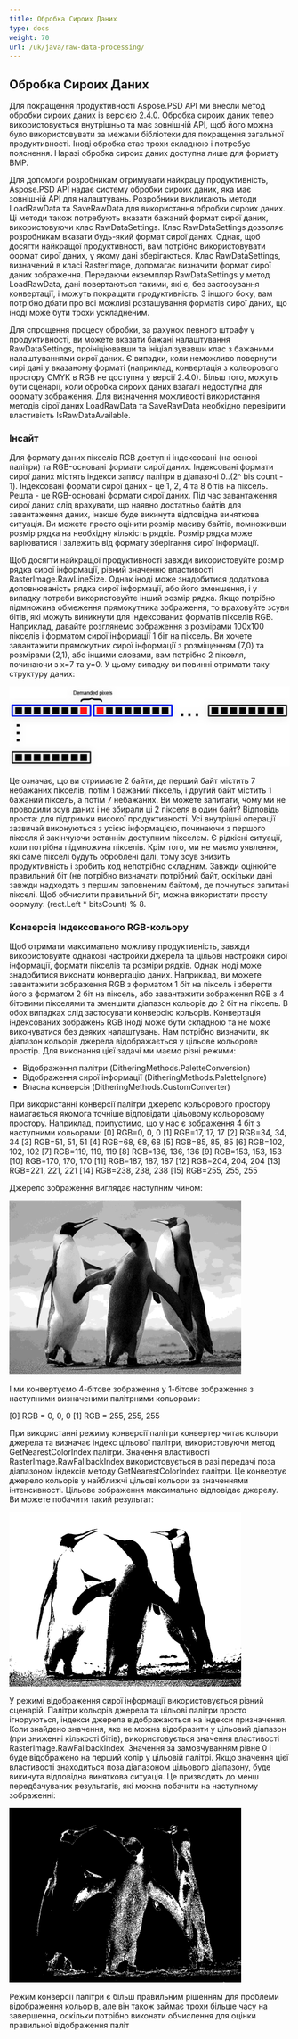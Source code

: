 ```yaml
---
title: Обробка Сироих Даних
type: docs
weight: 70
url: /uk/java/raw-data-processing/
---
```


## **Обробка Сироих Даних**
Для покращення продуктивності Aspose.PSD API ми внесли метод обробки сироих даних із версією 2.4.0. Обробка сироих даних тепер використовується внутрішньо та має зовнішній API, щоб його можна було використовувати за межами бібліотеки для покращення загальної продуктивності. Іноді обробка стає трохи складною і потребує пояснення. Наразі обробка сироих даних доступна лише для формату BMP.

Для допомоги розробникам отримувати найкращу продуктивність, Aspose.PSD API надає систему обробки сироих даних, яка має зовнішній API для налаштувань. Розробники викликають методи LoadRawData та SaveRawData для використання обробки сироих даних. Ці методи також потребують вказати бажаний формат сирої даних, використовуючи клас RawDataSettings. Клас RawDataSettings дозволяє розробникам вказати будь-який формат сирої даних. Однак, щоб досягти найкращої продуктивності, вам потрібно використовувати формат сирої даних, у якому дані зберігаються. Клас RawDataSettings, визначений в класі RasterImage, допомагає визначити формат сирої даних зображення. Передаючи екземпляр RawDataSettings у метод LoadRawData, дані повертаються такими, які є, без застосування конвертації, і можуть покращити продуктивність. З іншого боку, вам потрібно дбати про всі можливі розташування форматів сирої даних, що іноді може бути трохи ускладненим.

Для спрощення процесу обробки, за рахунок певного штрафу у продуктивності, ви можете вказати бажані налаштування RawDataSettings, проініціювавши та ініціалізувавши клас з бажаними налаштуваннями сирої даних. Є випадки, коли неможливо повернути сирі дані у вказаному форматі (наприклад, конвертація з кольорового простору CMYK в RGB не доступна у версії 2.4.0). Більш того, можуть бути сценарії, коли обробка сироих даних взагалі недоступна для формату зображення. Для визначення можливості використання методів сірої даних LoadRawData та SaveRawData необхідно перевірити властивість IsRawDataAvailable.
### **Інсайт**
Для формату даних пікселів RGB доступні індексовані (на основі палітри) та RGB-основані формати сирої даних. Індексовані формати сирої даних містять індекси запису палітри в діапазоні 0..(2^ bis count - 1). Індексовані формати сирої даних - це 1, 2, 4 та 8 бітів на піксель. Решта - це RGB-основані формати сирої даних. Під час завантаження сирої даних слід врахувати, що наявно достатньо байтів для завантаження даних, інакше буде викинута відповідна виняткова ситуація. Ви можете просто оцінити розмір масиву байтів, помноживши розмір рядка на необхідну кількість рядків. Розмір рядка може варіюватися і залежить від формату зберігання сирої інформації.

Щоб досягти найкращої продуктивності завжди використовуйте розмір рядка сирої інформації, рівний значенню властивості RasterImage.RawLineSize. Однак іноді може знадобитися додаткова доповнюваність рядка сирої інформації, або його зменшення, і у випадку потреби використовуйте інший розмір рядка. Якщо потрібно підмножина обмеження прямокутника зображення, то враховуйте зсуви бітів, які можуть виникнути для індексованих форматів пікселів RGB. Наприклад, давайте розглянемо зображення з розмірами 100x100 пікселів і форматом сирої інформації 1 біт на піксель. Ви хочете завантажити прямокутник сирої інформації з розміщенням (7,0) та розмірами (2,1), або іншими словами, вам потрібно 2 пікселя, починаючи з x=7 та y=0. У цьому випадку ви повинні отримати таку структуру даних:

![todo:image_alt_text](raw-data-processing_1.png)

Це означає, що ви отримаєте 2 байти, де перший байт містить 7 небажаних пікселів, потім 1 бажаний піксель, і другий байт містить 1 бажаний піксель, а потім 7 небажаних. Ви можете запитати, чому ми не проводили зсув даних і не збирали ці 2 пікселя в один байт? Відповідь проста: для підтримки високої продуктивності. Усі внутрішні операції зазвичай виконуються з усією інформацією, починаючи з першого пікселя й закінчуючи останнім доступним пікселем. Є рідкісні ситуації, коли потрібна підмножина пікселів. Крім того, ми не маємо уявлення, які саме пікселі будуть оброблені далі, тому зсув знизить продуктивність і зробить код непотрібно складним. Завжди оцінюйте правильний біт (не потрібно визначати потрібний байт, оскільки дані завжди надходять з першим заповненим байтом), де почнуться запитані пікселі. Щоб обчислити правильний біт, можна використати просту формулу: (rect.Left * bitsCount) % 8.
### **Конверсія Індексованого RGB-кольору**
Щоб отримати максимально можливу продуктивність, завжди використовуйте однакові настройки джерела та цільові настройки сирої інформації, формати пікселів та розміри рядків. Однак іноді може знадобитися виконати конвертацію даних. Наприклад, ви можете завантажити зображення RGB з форматом 1 біт на піксель і зберегти його з форматом 2 біт на піксель, або завантажити зображення RGB з 4 бітовими пікселями та зменшити діапазон кольорів до 2 біт на піксель. В обох випадках слід застосувати конверсію кольорів. Конвертація індексованих зображень RGB іноді може бути складною та не може виконуватися без деяких налаштувань. Нам потрібно визначити, як діапазон кольорів джерела відображається у цільове кольорове простір. Для виконання цієї задачі ми маємо різні режими:

- Відображення палітри (DitheringMethods.PaletteConversion)
- Відображення сирої інформації (DitheringMethods.PaletteIgnore)
- Власна конверсія (DitheringMethods.CustomConverter)

При використанні конверсії палітри джерело кольорового простору намагається якомога точніше відповідати цільовому кольоровому простору. Наприклад, припустимо, що у нас є зображення 4 біт з наступними кольорами:
[0] RGB=0, 0, 0
[1] RGB=17, 17, 17
[2] RGB=34, 34, 34
[3] RGB=51, 51, 51
[4] RGB=68, 68, 68
[5] RGB=85, 85, 85
[6] RGB=102, 102, 102
[7] RGB=119, 119, 119
[8] RGB=136, 136, 136
[9] RGB=153, 153, 153
[10] RGB=170, 170, 170
[11] RGB=187, 187, 187
[12] RGB=204, 204, 204
[13] RGB=221, 221, 221
[14] RGB=238, 238, 238
[15] RGB=255, 255, 255

Джерело зображення виглядає наступним чином:

![todo:image_alt_text](raw-data-processing_2.png)

І ми конвертуємо 4-бітове зображення у 1-бітове зображення з наступними визначеними палітрними кольорами:

[0] RGB = 0, 0, 0
[1] RGB = 255, 255, 255

При використанні режиму конверсії палітри конвертер читає кольори джерела та визначає індекс цільової палітри, використовуючи метод GetNearestColorIndex палітри. Значення властивості RasterImage.RawFallbackIndex використовується в разі передачі поза діапазоном індексів методу GetNearestColorIndex палітри. Це конвертує джерело кольорів у найближчі цільові кольори за значеннями інтенсивності. Цільове зображення максимально відповідає джерелу. Ви можете побачити такий результат:

![todo:image_alt_text](raw-data-processing_3.png)

У режимі відображення сирої інформації використовується різний сценарій. Палітри кольорів джерела та цільові палітри просто ігноруються, індекси джерела відображаються на індекси призначення. Коли знайдено значення, яке не можна відобразити у цільовий діапазон (при зниженні кількості бітів), використовується значення властивості RasterImage.RawFallbackIndex. Значення за замовчуванням рівне 0 і буде відображено на перший колір у цільовій палітрі. Якщо значення цієї властивості знаходиться поза діапазоном цільового діапазону, буде викинута відповідна виняткова ситуація. Це призводить до менш передбачуваних результатів, які можна побачити на наступному зображенні:

![todo:image_alt_text](raw-data-processing_4.png)

Режим конверсії палітри є більш правильним рішенням для проблеми відображення кольорів, але він також займає трохи більше часу на завершення, оскільки потрібно виконати обчислення для оцінки правильної відображення паліт